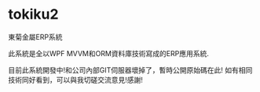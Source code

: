 # tokiku2
東菊金屬ERP系統

此系統是全以WPF MVVM和ORM資料庫技術寫成的ERP應用系統.

目前此系統開發中!和公司內部GIT伺服器壞掉了，暫時公開原始碼在此!
如有相同技術同好看到，可以與我切磋交流意見!感謝!
